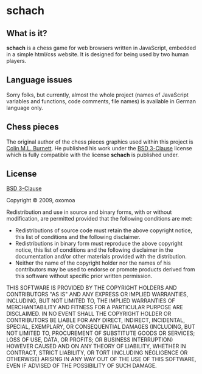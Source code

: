 # schach


## What is it?

**schach** is a chess game for web browsers written in JavaScript, embedded in a simple html/css website. It is designed for being used by two human players.


## Language issues

Sorry folks, but currently, almost the whole project (names of JavaScript variables and functions, code comments, file names) is available in German language only.


## Chess pieces

The original author of the chess pieces graphics used within this project is [Colin M.L. Burnett](http://en.wikipedia.org/wiki/User:Cburnett). He published his work under the [BSD 3-Clause](http://www.opensource.org/licenses/BSD-3-Clause) license which is fully compatible with the license **schach** is published under.


## License

[BSD 3-Clause](http://www.opensource.org/licenses/BSD-3-Clause)

Copyright © 2009, oxomoa

Redistribution and use in source and binary forms, with or without modification, are permitted provided that the following conditions are met:

* Redistributions of source code must retain the above copyright notice, this list of conditions and the following disclaimer.
* Redistributions in binary form must reproduce the above copyright notice, this list of conditions and the following disclaimer in the documentation and/or other materials provided with the distribution.
* Neither the name of the copyright holder nor the names of his contributors may be used to endorse or promote products derived from this software without specific prior written permission.

THIS SOFTWARE IS PROVIDED BY THE COPYRIGHT HOLDERS AND CONTRIBUTORS "AS IS" AND ANY EXPRESS OR IMPLIED WARRANTIES, INCLUDING, BUT NOT LIMITED TO, THE IMPLIED WARRANTIES OF MERCHANTABILITY AND FITNESS FOR A PARTICULAR PURPOSE ARE DISCLAIMED. IN NO EVENT SHALL THE COPYRIGHT HOLDER OR CONTRIBUTORS BE LIABLE FOR ANY DIRECT, INDIRECT, INCIDENTAL, SPECIAL, EXEMPLARY, OR CONSEQUENTIAL DAMAGES (INCLUDING, BUT NOT LIMITED TO, PROCUREMENT OF SUBSTITUTE GOODS OR SERVICES; LOSS OF USE, DATA, OR PROFITS; OR BUSINESS INTERRUPTION) HOWEVER CAUSED AND ON ANY THEORY OF LIABILITY, WHETHER IN CONTRACT, STRICT LIABILITY, OR TORT (INCLUDING NEGLIGENCE OR OTHERWISE) ARISING IN ANY WAY OUT OF THE USE OF THIS SOFTWARE, EVEN IF ADVISED OF THE POSSIBILITY OF SUCH DAMAGE.